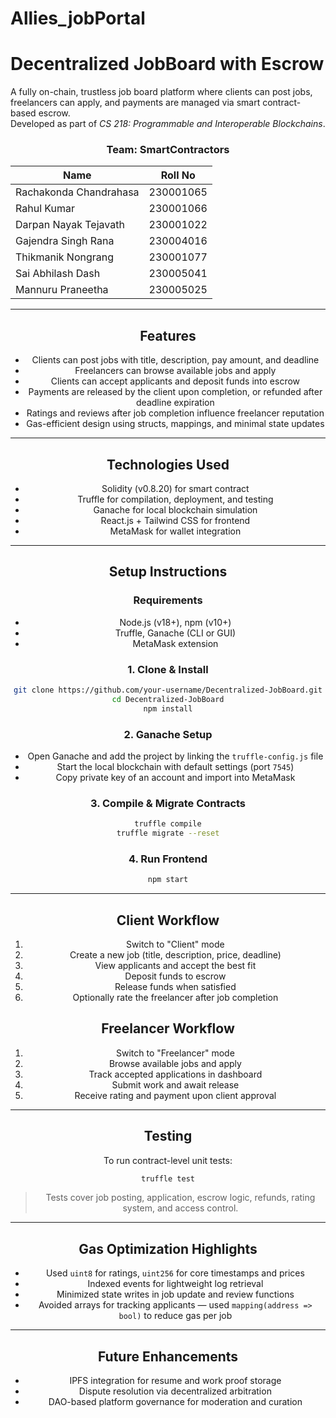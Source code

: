 # Allies_jobPortal

# Decentralized JobBoard with Escrow

A fully on-chain, trustless job board platform where clients can post jobs, freelancers can apply, and payments are managed via smart contract-based escrow.  
Developed as part of *CS 218: Programmable and Interoperable Blockchains*.

<div align="center">

### Team: SmartContractors
| Name         | Roll No |
|--------------|---------|
| Rachakonda Chandrahasa | 230001065 |
| Rahul Kumar | 230001066 |
| Darpan Nayak Tejavath | 230001022 |
| Gajendra Singh Rana | 230004016 |
| Thikmanik Nongrang | 230001077 |
| Sai Abhilash Dash | 230005041 |
| Mannuru Praneetha | 230005025 |


---

## Features

- Clients can post jobs with title, description, pay amount, and deadline
- Freelancers can browse available jobs and apply
- Clients can accept applicants and deposit funds into escrow
- Payments are released by the client upon completion, or refunded after deadline expiration
- Ratings and reviews after job completion influence freelancer reputation
- Gas-efficient design using structs, mappings, and minimal state updates

---

## Technologies Used

- Solidity (v0.8.20) for smart contract
- Truffle for compilation, deployment, and testing
- Ganache for local blockchain simulation
- React.js + Tailwind CSS for frontend
- MetaMask for wallet integration

---

## Setup Instructions

### Requirements
- Node.js (v18+), npm (v10+)
- Truffle, Ganache (CLI or GUI)
- MetaMask extension

### 1. Clone & Install

```bash
git clone https://github.com/your-username/Decentralized-JobBoard.git
cd Decentralized-JobBoard
npm install
```

### 2. Ganache Setup

- Open Ganache and add the project by linking the `truffle-config.js` file
- Start the local blockchain with default settings (port `7545`)
- Copy private key of an account and import into MetaMask

### 3. Compile & Migrate Contracts

```bash
truffle compile
truffle migrate --reset
```

### 4. Run Frontend

```bash
npm start
```

---

## Client Workflow

1. Switch to "Client" mode
2. Create a new job (title, description, price, deadline)
3. View applicants and accept the best fit
4. Deposit funds to escrow
5. Release funds when satisfied
6. Optionally rate the freelancer after job completion

## Freelancer Workflow

1. Switch to "Freelancer" mode
2. Browse available jobs and apply
3. Track accepted applications in dashboard
4. Submit work and await release
5. Receive rating and payment upon client approval

---

## Testing

To run contract-level unit tests:

```bash
truffle test
```

> Tests cover job posting, application, escrow logic, refunds, rating system, and access control.

---

## Gas Optimization Highlights

- Used `uint8` for ratings, `uint256` for core timestamps and prices
- Indexed events for lightweight log retrieval
- Minimized state writes in job update and review functions
- Avoided arrays for tracking applicants — used `mapping(address => bool)` to reduce gas per job

---

## Future Enhancements

- IPFS integration for resume and work proof storage
- Dispute resolution via decentralized arbitration
- DAO-based platform governance for moderation and curation
